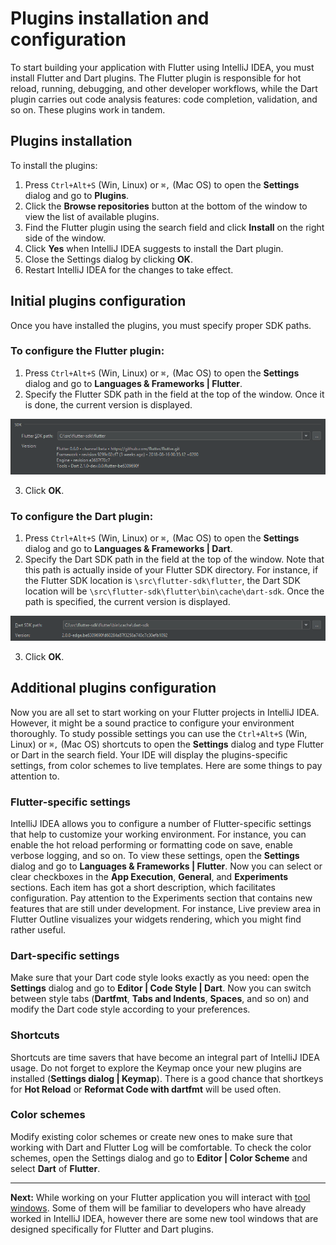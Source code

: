 # Plugins installation and configuration

To start building your application with Flutter using IntelliJ IDEA, you must install Flutter and Dart plugins. The Flutter plugin is 
responsible for hot reload, running, debugging, and other developer workflows, while the Dart plugin carries out code analysis features:
code completion, validation, and so on. These plugins work in tandem.

## Plugins installation

To install the plugins:

1. Press ``Ctrl+Alt+S`` (Win, Linux) or ``⌘,`` (Mac OS) to open the **Settings** dialog and go to **Plugins**.
2. Click the **Browse repositories** button at the bottom of the window to view the list of available plugins.
3. Find the Flutter plugin using the search field and click **Install** on the right side of the window.
4. Click **Yes** when IntelliJ IDEA suggests to install the Dart plugin.
5. Close the Settings dialog by clicking **OK**.
6. Restart IntelliJ IDEA for the changes to take effect.

## Initial plugins configuration

Once you have installed the plugins, you must specify proper SDK paths.

### To configure the Flutter plugin:
1. Press ``Ctrl+Alt+S`` (Win, Linux) or ``⌘,`` (Mac OS) to open the **Settings** dialog and go to **Languages & Frameworks | 
Flutter**.
2. Specify the Flutter SDK path in the field at the top of the window. Once it is done, the current version is displayed.
<p align="center">
<img src="https://github.com/straw-wave/draft/blob/master/img/flutter_sdk_path_1.png" alt="Inspector Toolbar" width="700"/>
</p>

3. Click **OK**.

### To configure the Dart plugin:
1. Press ``Ctrl+Alt+S`` (Win, Linux) or ``⌘,`` (Mac OS) to open the **Settings** dialog and go to **Languages & Frameworks | Dart**.
2. Specify the Dart SDK path in the field at the top of the window. Note that this path is actually inside of your Flutter SDK 
directory. For instance, if the Flutter SDK location is ``\src\flutter-sdk\flutter``, the Dart SDK location will be 
``\src\flutter-sdk\flutter\bin\cache\dart-sdk``. Once the path is specified, the current version is displayed.
<p align="center">
<img src="https://github.com/straw-wave/draft/blob/master/img/dart_sdk_path_1.png" alt="Inspector Toolbar" width="700"/>
</p>

3. Click **OK**.

## Additional plugins configuration

Now you are all set to start working on your Flutter projects in IntelliJ IDEA. However, it might be a sound practice to configure your 
environment thoroughly. To study possible settings you can use the ``Ctrl+Alt+S`` (Win, Linux) or ``⌘,`` (Mac OS) shortcuts to open the 
**Settings** dialog and type Flutter or Dart in the search field. Your IDE will display the plugins-specific settings, from color 
schemes to live templates. Here are some things to pay attention to.

### Flutter-specific settings
IntelliJ IDEA allows you to configure a number of Flutter-specific settings that help to customize your working environment. For 
instance, you can enable the hot reload performing or formatting code on save, enable verbose logging, and so on. To view these 
settings, open the **Settings** dialog and go to **Languages & Frameworks | Flutter**. Now you can select or clear checkboxes in the 
**App Execution**, **General**, and **Experiments** sections. Each item has got a short description, which facilitates configuration. 
Pay attention to the Experiments section that contains new features that are still under development. For instance, Live preview area 
in Flutter Outline visualizes your widgets rendering, which you might find rather useful.

### Dart-specific settings
Make sure that your Dart code style looks exactly as you need: open the **Settings** dialog and go to **Editor | Code Style | Dart**. 
Now you can switch between style tabs (**Dartfmt**, **Tabs and Indents**, **Spaces**, and so on) and modify the Dart code style 
according to your preferences.

### Shortcuts
Shortcuts are time savers that have become an integral part of IntelliJ IDEA usage. Do not forget to explore the Keymap once your 
new plugins are installed (**Settings dialog | Keymap**). There is a good chance that shortkeys for **Hot Reload** or **Reformat Code with dartfmt** will be used often.

### Color schemes
Modify existing color schemes or create new ones to make sure that working with Dart and Flutter Log will be comfortable. To check the color schemes, open the Settings dialog and go to **Editor | Color Scheme** and select **Dart** of **Flutter**.

---

**Next:** While working on your Flutter application you will interact with [tool windows](https://github.com/straw-wave/draft/blob/master/content/tool-windows.md). Some of them will be familiar to developers who have already worked in IntelliJ IDEA, however there are some new tool windows that are designed specifically for Flutter and Dart plugins.
